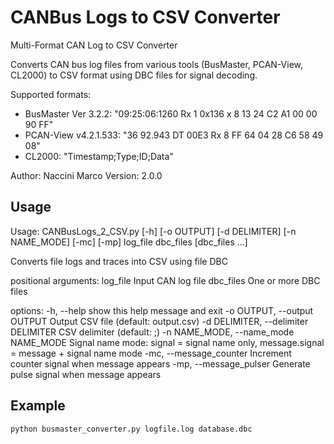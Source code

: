 # CANBus Logs to CSV Converter 

Multi-Format CAN Log to CSV Converter

Converts CAN bus log files from various tools (BusMaster, PCAN-View, CL2000)
to CSV format using DBC files for signal decoding.

Supported formats:
- BusMaster Ver 3.2.2: "09:25:06:1260 Rx 1 0x136 x 8 13 24 C2 A1 00 00 90 FF"
- PCAN-View v4.2.1.533: "36    92.943 DT     00E3 Rx 8  FF 64 04 28 C6 58 49 08"
- CL2000: "Timestamp;Type;ID;Data"

Author: Naccini Marco
Version: 2.0.0


## Usage 

Usage: CANBusLogs_2_CSV.py [-h] [-o OUTPUT] [-d DELIMITER] [-n NAME_MODE] [-mc] [-mp]
                           log_file dbc_files [dbc_files ...]

Converts file logs and traces into CSV using file DBC

positional arguments:
  log_file              Input CAN log file
  dbc_files             One or more DBC files

options:
  -h, --help            show this help message and exit
  -o OUTPUT, --output OUTPUT
                        Output CSV file (default: output.csv)
  -d DELIMITER, --delimiter DELIMITER
                        CSV delimiter (default: ;)
  -n NAME_MODE, --name_mode NAME_MODE
                        Signal name mode: signal = signal name only, message.signal = message + signal name mode
  -mc, --message_counter
                        Increment counter signal when message appears
  -mp, --message_pulser
                        Generate pulse signal when message appears

## Example  

	python busmaster_converter.py logfile.log database.dbc
